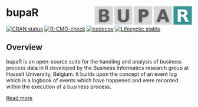 # bupaR <img src="man/figures/logo.png" align="right" height="50" />

<!-- badges: start -->
[![CRAN status](https://www.r-pkg.org/badges/version/bupaR)](https://CRAN.R-project.org/package=bupaR)
[![R-CMD-check](https://github.com/bupaverse/bupaR/workflows/R-CMD-check/badge.svg)](https://github.com/bupaverse/bupaR/actions)
[![codecov](https://codecov.io/gh/bupaverse/bupaR/branch/dev/graph/badge.svg?token=40OgWBneWv)](https://codecov.io/gh/bupaverse/bupaR)
[![Lifecycle: stable](https://img.shields.io/badge/lifecycle-experimental-orange.svg)](https://lifecycle.r-lib.org/articles/stages.html#stable)
<!-- badges: end -->

## Overview

bupaR is an open-source suite for the handling and analysis of business process data in R developed by the Business Informatics research group at Hasselt University, Belgium. It builds upon the concept of an event log which is a logbook of events which have happened and were recorded within the execution of a business process.

[Read more](https://www.bupar.net)
